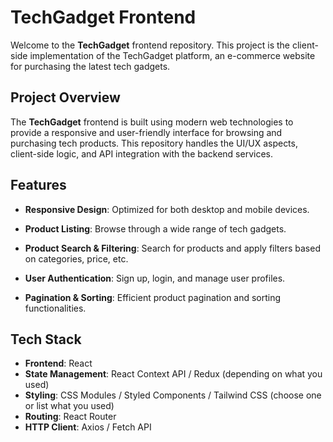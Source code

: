# TechGadget Frontend

Welcome to the **TechGadget** frontend repository. This project is the client-side implementation of the TechGadget platform, an e-commerce website for purchasing the latest tech gadgets.


## Project Overview

The **TechGadget** frontend is built using modern web technologies to provide a responsive and user-friendly interface for browsing and purchasing tech products. This repository handles the UI/UX aspects, client-side logic, and API integration with the backend services.

## Features

- **Responsive Design**: Optimized for both desktop and mobile devices.
- **Product Listing**: Browse through a wide range of tech gadgets.
- **Product Search & Filtering**: Search for products and apply filters based on categories, price, etc.
- **User Authentication**: Sign up, login, and manage user profiles.

- **Pagination & Sorting**: Efficient product pagination and sorting functionalities.

## Tech Stack

- **Frontend**: React
- **State Management**: React Context API / Redux (depending on what you used)
- **Styling**: CSS Modules / Styled Components / Tailwind CSS (choose one or list what you used)
- **Routing**: React Router
- **HTTP Client**: Axios / Fetch API


